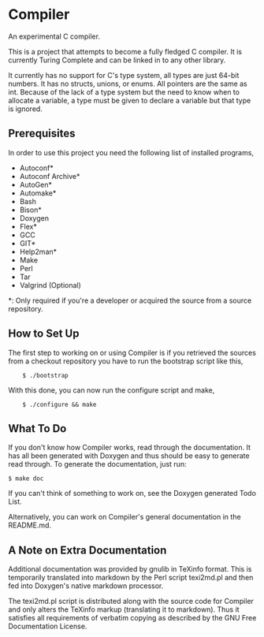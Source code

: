 Compiler
========

An experimental C compiler.

This is a project that attempts to become a fully fledged C compiler.
It is currently Turing Complete and can be linked in to any other
library.

It currently has no support for C's type system, all types are just
64-bit numbers.  It has no structs, unions, or enums.  All pointers
are the same as int.  Because of the lack of a type system but the
need to know when to allocate a variable, a type must be given to
declare a variable but that type is ignored.

Prerequisites
-------------

In order to use this project you need the following list of installed
programs,

- Autoconf*
- Autoconf Archive*
- AutoGen*
- Automake*
- Bash
- Bison*
- Doxygen
- Flex*
- GCC
- GIT*
- Help2man*
- Make
- Perl
- Tar
- Valgrind (Optional)

*: Only required if you're a developer or acquired the source from a
 source repository.

How to Set Up
-------------

The first step to working on or using Compiler is if you retrieved the
sources from a checkout repository you have to run the bootstrap
script like this,

        $ ./bootstrap

With this done, you can now run the configure script and make,

        $ ./configure && make

What To Do
----------

If you don't know how Compiler works, read through the documentation.
It has all been generated with Doxygen and thus should be easy to
generate read through.  To generate the documentation, just run:

	$ make doc

If you can't think of something to work on, see the Doxygen generated
Todo List.

Alternatively, you can work on Compiler's general documentation in the
README.md.

A Note on Extra Documentation
-----------------------------

Additional documentation was provided by gnulib in TeXinfo format.
This is temporarily translated into markdown by the Perl script
texi2md.pl and then fed into Doxygen's native markdown processor.

The texi2md.pl script is distributed along with the source code for
Compiler and only alters the TeXinfo markup (translating it to
markdown).  Thus it satisfies all requirements of verbatim copying as
described by the GNU Free Documentation License.
